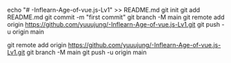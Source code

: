 echo "# -Inflearn-Age-of-vue.js-Lv1" >> README.md
git init
git add README.md
git commit -m "first commit"
git branch -M main
git remote add origin https://github.com/yuuujung/-Inflearn-Age-of-vue.js-Lv1.git
git push -u origin main

git remote add origin https://github.com/yuuujung/-Inflearn-Age-of-vue.js-Lv1.git
git branch -M main
git push -u origin main
